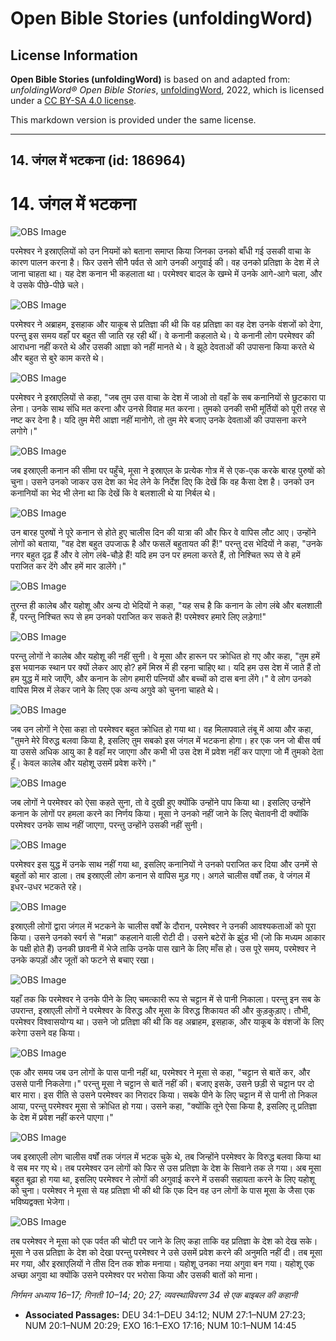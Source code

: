 # Open Bible Stories (unfoldingWord)

## License Information

**Open Bible Stories (unfoldingWord)** is based on and adapted from: _unfoldingWord® Open Bible Stories_, [unfoldingWord](https://unfoldingword.org/utw), 2022, which is licensed under a [CC BY-SA 4.0 license](https://creativecommons.org/licenses/by-sa/4.0/legalcode.en).

This markdown version is provided under the same license.



--------------------------------

## 14. जंगल में भटकना (id: 186964)

14\. जंगल में भटकना
===================

![OBS Image](https://cdn.aquifer.bible/aquifer-content/resources/UWOBS/jpg/360px/obs-en-14-01.jpg)

परमेश्वर ने इस्राएलियों को उन नियमों को बताना समाप्त किया जिनका उनको बाँधी गई उसकी वाचा के कारण पालन करना है। फिर उसने सीनै पर्वत से आगे उनकी अगुवाई की। वह उनको प्रतिज्ञा के देश में ले जाना चाहता था। यह देश कनान भी कहलाता था। परमेश्वर बादल के खम्भे में उनके आगे\-आगे चला, और वे उसके पीछे\-पीछे चले।

![OBS Image](https://cdn.aquifer.bible/aquifer-content/resources/UWOBS/jpg/360px/obs-en-14-02.jpg)

परमेश्वर ने अब्राहम, इसहाक और याकूब से प्रतिज्ञा की थी कि वह प्रतिज्ञा का वह देश उनके वंशजों को देगा, परन्तु इस समय वहाँ पर बहुत सी जाति रह रही थीं। वे कनानी कहलाते थे। ये कनानी लोग परमेश्वर की आराधना नहीं करते थे और उसकी आज्ञा को नहीं मानते थे। वे झूठे देवताओं की उपासना किया करते थे और बहुत से बुरे काम करते थे।

![OBS Image](https://cdn.aquifer.bible/aquifer-content/resources/UWOBS/jpg/360px/obs-en-14-03.jpg)

परमेश्वर ने इस्राएलियों से कहा, "जब तुम उस वाचा के देश में जाओ तो वहाँ के सब कनानियों से छुटकारा पा लेना। उनके साथ संधि मत करना और उनसे विवाह मत करना। तुमको उनकी सभी मूर्तियों को पूरी तरह से नष्ट कर देना है। यदि तुम मेरी आज्ञा नहीं मानोगे, तो तुम मेरे बजाए उनके देवताओं की उपासना करने लगोगे।"

![OBS Image](https://cdn.aquifer.bible/aquifer-content/resources/UWOBS/jpg/360px/obs-en-14-04.jpg)

जब इस्राएली कनान की सीमा पर पहुँचे, मूसा ने इस्राएल के प्रत्येक गोत्र में से एक\-एक करके बारह पुरुषों को चुना। उसने उनको जाकर उस देश का भेद लेने के निर्देश दिए कि देखें कि वह कैसा देश है। उनको उन कनानियों का भेद भी लेना था कि देखें कि वे बलशाली थे या निर्बल थे।

![OBS Image](https://cdn.aquifer.bible/aquifer-content/resources/UWOBS/jpg/360px/obs-en-14-05.jpg)

उन बारह पुरुषों ने पूरे कनान से होते हुए चालीस दिन की यात्रा की और फिर वे वापिस लौट आए। उन्होंने लोगों को बताया, "वह देश बहुत उपजाऊ है और फसलें बहुतायत की हैं!" परन्तु दस भेदियों ने कहा, "उनके नगर बहुत दृढ़ हैं और वे लोग लंबे\-चौड़े हैं! यदि हम उन पर हमला करते हैं, तो निश्चित रूप से वे हमें पराजित कर देंगे और हमें मार डालेंगे।"

![OBS Image](https://cdn.aquifer.bible/aquifer-content/resources/UWOBS/jpg/360px/obs-en-14-06.jpg)

तुरन्त ही कालेब और यहोशू और अन्य दो भेदियों ने कहा, "यह सच है कि कनान के लोग लंबे और बलशाली हैं, परन्तु निश्चित रूप से हम उनको पराजित कर सकते हैं! परमेश्वर हमारे लिए लड़ेगा!"

![OBS Image](https://cdn.aquifer.bible/aquifer-content/resources/UWOBS/jpg/360px/obs-en-14-07.jpg)

परन्तु लोगों ने कालेब और यहोशू की नहीं सुनी। वे मूसा और हारून पर क्रोधित हो गए और कहा, "तुम हमें इस भयानक स्थान पर क्यों लेकर आए हो? हमें मिस्र में ही रहना चाहिए था। यदि हम उस देश में जाते हैं तो हम युद्ध में मारे जाएँगे, और कनान के लोग हमारी पत्नियों और बच्चों को दास बना लेंगे।" वे लोग उनको वापिस मिस्र में लेकर जाने के लिए एक अन्य अगुवे को चुनना चाहते थे।

![OBS Image](https://cdn.aquifer.bible/aquifer-content/resources/UWOBS/jpg/360px/obs-en-14-08.jpg)

जब उन लोगों ने ऐसा कहा तो परमेश्वर बहुत क्रोधित हो गया था। वह मिलापवाले तंबू में आया और कहा, "तुमने मेरे विरुद्ध बलवा किया है, इसलिए तुम सबको इस जंगल में भटकना होगा। हर एक जन जो बीस वर्ष या उससे अधिक आयु का है वहाँ मर जाएगा और कभी भी उस देश में प्रवेश नहीं कर पाएगा जो मैं तुमको देता हूँ। केवल कालेब और यहोशू उसमें प्रवेश करेंगे।"

![OBS Image](https://cdn.aquifer.bible/aquifer-content/resources/UWOBS/jpg/360px/obs-en-14-09.jpg)

जब लोगों ने परमेश्वर को ऐसा कहते सुना, तो वे दुखी हुए क्योंकि उन्होंने पाप किया था। इसलिए उन्होंने कनान के लोगों पर हमला करने का निर्णय किया। मूसा ने उनको नहीं जाने के लिए चेतावनी दी क्योंकि परमेश्वर उनके साथ नहीं जाएगा, परन्तु उन्होंने उसकी नहीं सुनी।

![OBS Image](https://cdn.aquifer.bible/aquifer-content/resources/UWOBS/jpg/360px/obs-en-14-10.jpg)

परमेश्वर इस युद्ध में उनके साथ नहीं गया था, इसलिए कनानियों ने उनको पराजित कर दिया और उनमें से बहुतों को मार डाला। तब इस्राएली लोग कनान से वापिस मुड़ गए। अगले चालीस वर्षों तक, वे जंगल में इधर\-उधर भटकते रहे।

![OBS Image](https://cdn.aquifer.bible/aquifer-content/resources/UWOBS/jpg/360px/obs-en-14-11.jpg)

इस्राएली लोगों द्वारा जंगल में भटकने के चालीस वर्षों के दौरान, परमेश्वर ने उनकी आवश्यकताओं को पूरा किया। उसने उनको स्वर्ग से "मन्ना" कहलाने वाली रोटी दी। उसने बटेरों के झुंड भी (जो कि मध्यम आकार के पक्षी होते हैं) उनकी छावनी में भेजे ताकि उनके पास खाने के लिए माँस हो। उस पूरे समय, परमेश्वर ने उनके कपड़ों और जूतों को फटने से बचाए रखा।

![OBS Image](https://cdn.aquifer.bible/aquifer-content/resources/UWOBS/jpg/360px/obs-en-14-12.jpg)

यहाँ तक कि परमेश्वर ने उनके पीने के लिए चमत्कारी रूप से चट्टान में से पानी निकाला। परन्तु इन सब के उपरान्त, इस्राएली लोगों ने परमेश्वर के विरुद्ध और मूसा के विरुद्ध शिकायत की और कुड़कुड़ाए। तौभी, परमेश्वर विश्वासयोग्य था। उसने जो प्रतिज्ञा की थी कि वह अब्राहम, इसहाक, और याकूब के वंशजों के लिए करेगा उसने वह किया।

![OBS Image](https://cdn.aquifer.bible/aquifer-content/resources/UWOBS/jpg/360px/obs-en-14-13.jpg)

एक और समय जब उन लोगों के पास पानी नहीं था, परमेश्वर ने मूसा से कहा, "चट्टान से बातें कर, और उससे पानी निकलेगा।" परन्तु मूसा ने चट्टान से बातें नहीं की। बजाए इसके, उसने छड़ी से चट्टान पर दो बार मारा। इस रीति से उसने परमेश्वर का निरादर किया। सबके पीने के लिए चट्टान में से पानी तो निकल आया, परन्तु परमेश्वर मूसा से क्रोधित हो गया। उसने कहा, "क्योंकि तूने ऐसा किया है, इसलिए तू प्रतिज्ञा के देश में प्रवेश नहीं करने पाएगा।"

![OBS Image](https://cdn.aquifer.bible/aquifer-content/resources/UWOBS/jpg/360px/obs-en-14-14.jpg)

जब इस्राएली लोग चालीस वर्षों तक जंगल में भटक चुके थे, तब जिन्होंने परमेश्वर के विरुद्ध बलवा किया था वे सब मर गए थे। तब परमेश्वर उन लोगों को फिर से उस प्रतिज्ञा के देश के सिवाने तक ले गया। अब मूसा बहुत बूढ़ा हो गया था, इसलिए परमेश्वर ने लोगों की अगुवाई करने में उसकी सहायता करने के लिए यहोशू को चुना। परमेश्वर ने मूसा से यह प्रतिज्ञा भी की थी कि एक दिन वह उन लोगों के पास मूसा के जैसा एक भविष्यद्वक्ता भेजेगा।

![OBS Image](https://cdn.aquifer.bible/aquifer-content/resources/UWOBS/jpg/360px/obs-en-14-15.jpg)

तब परमेश्वर ने मूसा को एक पर्वत की चोटी पर जाने के लिए कहा ताकि वह प्रतिज्ञा के देश को देख सके। मूसा ने उस प्रतिज्ञा के देश को देखा परन्तु परमेश्वर ने उसे उसमें प्रवेश करने की अनुमति नहीं दी। तब मूसा मर गया, और इस्राएलियों ने तीस दिन तक शोक मनाया। यहोशू उनका नया अगुवा बन गया। यहोशू एक अच्छा अगुवा था क्योंकि उसने परमेश्वर पर भरोसा किया और उसकी बातों को माना।

*निर्गमन अध्याय 16–17; गिनती 10–14; 20; 27; व्यवस्थाविवरण 34 से एक बाइबल की कहानी*

* **Associated Passages:** DEU 34:1–DEU 34:12; NUM 27:1–NUM 27:23; NUM 20:1–NUM 20:29; EXO 16:1–EXO 17:16; NUM 10:1–NUM 14:45

